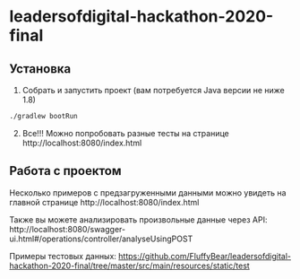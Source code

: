 # leadersofdigital-hackathon-2020-final

## Установка

1. Собрать и запустить проект (вам потребуется Java версии не ниже 1.8)
```bash
./gradlew bootRun
```
2. Все!!! Можно попробовать разные тесты на странице http://localhost:8080/index.html

## Работа с проектом

Несколько примеров с предзагруженными данными можно увидеть на главной странице http://localhost:8080/index.html

Также вы можете анализировать произвольные данные через API: http://localhost:8080/swagger-ui.html#/operations/controller/analyseUsingPOST

Примеры тестовых данных: https://github.com/FluffyBear/leadersofdigital-hackathon-2020-final/tree/master/src/main/resources/static/test
